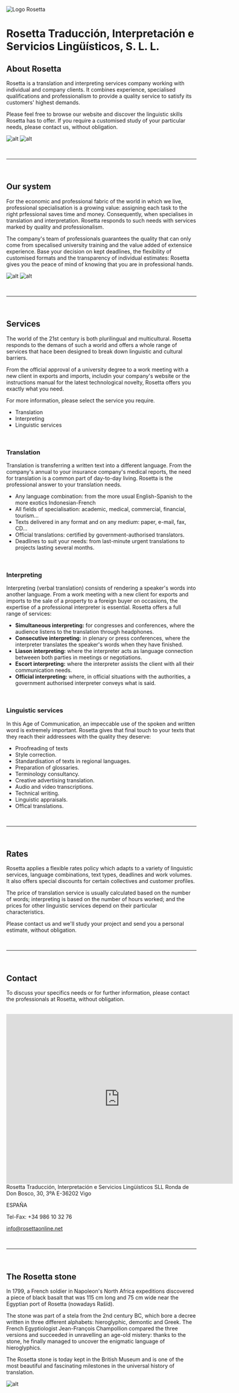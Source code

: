 ![Logo Rosetta](img/rosetta_color.png "Logo Rosetta")

# Rosetta Traducción, Interpretación e Servicios Lingüísticos, S. L. L.

## About Rosetta

Rosetta is a translation and interpreting services company working with individual and company clients. It combines experience, specialised qualifications and professionalism to provide a quality service to satisfy its customers' highest demands.

Please feel free to browse our website and discover the linguistic skills Rosetta has to offer. If you require a customised study of your particular needs, please contact us, without obligation.

![alt](img/rosetta_oficinas_1.jpg "Oficinas de Rosetta") ![alt](img/rosetta_oficinas_2.jpg "Oficinas de Rosetta")

<br>

-----

<br>

## Our system

For the economic and professional fabric of the world in which we live, professional specialisation is a growing value: assigning each task to the right prfessional saves time and money. Consequently, when specialises in translation and interpretation. Rosetta responds to such needs with services marked by quality and professionalism.

The company's team of professionals guarantees the quality that can only come from specalised university training and the value added of extensice experience. Base your decision on kept deadlines, the flexibility of customised formats and the transparency of individual estimates: Rosetta gives you the peace of mind of knowing that you are in professional hands.

![alt](img/rosetta_oficinas_3.jpg "Oficinas de Rosetta") ![alt](img/rosetta_oficinas_4.jpg "Oficinas de Rosetta")

<br>

-----

<br>

## Services

The world of the 21st century is both plurilingual and multicultural. Rosetta responds to the demans of such a world and offers a whole range of services that hace been designed to break down linguistic and cultural barriers.

From the official approval of a university degree to a work meeting with a new client in exports and imports, includin your company's website or the instructions manual for the latest technological novelty, Rosetta offers you exactly what you need.

For more information, please select the service you require.

- Translation
- Interpreting
- Linguistic services

<br>

### Translation

Translation is transferring a written text into a different language. From the company's annual to your insurance company's medical reports, the need for translation is a common part of day-to-day living. Rosetta is the professional answer to your translation needs.

- Any language combination: from the more usual English-Spanish to the more exotics Indonesian-French
- All fields of specialisation: academic, medical, commercial, financial, tourism...
- Texts delivered in any format and on any medium: paper, e-mail, fax, CD...
- Official translations: certified by government-authorised translators.
- Deadlines to suit your needs: from last-minute urgent translations to projects lasting several months.

<br>

### Interpreting

Interpreting (verbal translation) consists of rendering a speaker's words into another language. From a work meeting with a new client for exports and imports to the sale of a property to a foreign buyer on occasions, the expertise of a professional interpreter is essential. Rosetta offers a full range of services:

- **Simultaneous interpreting:** for congresses and conferences, where the audience listens to the translation through headphones.
- **Consecutive interpreting:** in plenary or press conferences, where the interpreter translates the speaker's words when they have finished.
- **Liason interpreting:** where the interpreter acts as language connection betweeen both parties in meetings or negotiations.
- **Escort interpreting:** where the interpreter assists the client with all their communication needs.
- **Official interpreting:** where, in official situations with the authorities, a government authorised interpreter conveys what is said.                         

<br>

### Linguistic services

In this Age of Communication, an impeccable use of the spoken and written word is extremely important. Rosetta gives that final touch to your texts that they reach their addressees with the quality they deserve:

- Proofreading of texts
- Style correction.
- Standardisation of texts in regional languages.
- Preparation of glossaries.
- Terminology consultancy.
- Creative advertising translation.
- Audio and video transcriptions.
- Technical writing.
- Linguistic appraisals.
- Offical translations.

<br>

-----

<br>

## Rates

Rosetta applies a flexible rates policy which adapts to a variety of linguistic services, language combinations, text types, deadlines and work volumes. It also offers special discounts for certain collectives and customer profiles.

The price of translation service is usually calculated based on the number of words; interpreting is based on the number of hours worked; and the prices for other linguistic services depend on their particular characteristics.

Please contact us and we'll study your project and send you a personal estimate, without obligation.

<br>

-----

<br>

## Contact

To discuss your specifics needs or for further information, please contact the professionals at Rosetta, without obligation.


<br>
<iframe src="https://www.google.com/maps/embed?pb=!1m18!1m12!1m3!1d2954.043204963049!2d-8.72523202347783!3d42.23488994299962!2m3!1f0!2f0!3f0!3m2!1i1024!2i768!4f13.1!3m3!1m2!1s0xd2f626b981bc823%3A0x647456fd3cbe29be!2sRonda%20de%20Don%20Bosco%2C%2030%2C%20Santiago%20de%20Vigo%2C%2036203%20Vigo%2C%20Pontevedra!5e0!3m2!1ses!2ses!4v1727477964429!5m2!1ses!2ses" width="600" height="450" style="border:0;" allowfullscreen="" loading="lazy" referrerpolicy="no-referrer-when-downgrade"></iframe>
<br>
Rosetta Traducción, Interpretación e Servicios Lingüísticos SLL
Ronda de Don Bosco, 30, 3ºA
E-36202 Vigo

ESPAÑA

Tel-Fax: +34 986 10 32 76

[info@rosettaonline.net](mailto:info@rosettaonline.net)

<br>

-----

<br>

## The Rosetta stone

In 1799, a French soldier in Napoleon's North Africa expeditions discovered a piece of black basalt that was 115 cm long and 75 cm wide near the Egyptian port of Rosetta (nowadays Raŝïd).

The stone was part of a stela from the 2nd century BC, which bore a decree written in three different alphabets: hieroglyphic, demontic and Greek. The French Egyptiologist Jean-François Champollion compared the three versions and succeeded in unravelling an age-old mistery: thanks to the stone, he finally managed to uncover the enigmatic language of hieroglyphics.

The Rosetta stone is today kept in the British Museum and is one of the most beautiful and fascinating milestones in the universal history of translation.

![alt](img/rosetta.jpg "La piedra de Rosetta")


